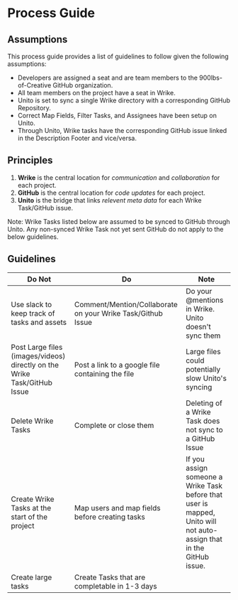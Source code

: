 # Process Guide

## Assumptions
This process guide provides a list of guidelines to follow given the following assumptions:
- Developers are assigned a seat and are team members to the 900lbs-of-Creative GitHub organization.
- All team members on the project have a seat in Wrike.
- Unito is set to sync a single Wrike directory with a corresponding GitHub Repository.
- Correct Map Fields, Filter Tasks, and Assignees have been setup on Unito.
- Through Unito, Wrike tasks have the corresponding GitHub issue linked in the Description Footer and vice/versa.

## Principles
1. **Wrike** is the central location for *communication* and *collaboration* for each project.
2. **GitHub** is the central location for *code updates* for each project.
3. **Unito** is the bridge that links *relevent meta data* for each Wrike Task/GitHub issue.

Note: Wrike Tasks listed below are assumed to be synced to GitHub through Unito. Any non-synced Wrike Task not yet sent GitHub do not apply to the below guidelines.

## Guidelines
| Do Not       | Do             | Note         |
| ------------ | -------------- | ------------ |
| Use slack to keep track of tasks and assets | Comment/Mention/Collaborate on your Wrike Task/Github Issue | Do your @mentions in Wrike. Unito doesn't sync them |
| Post Large files (images/videos) directly on the Wrike Task/GitHub Issue | Post a link to a google file containing the file | Large files could potentially slow Unito's syncing |
| Delete Wrike Tasks | Complete or close them | Deleting of a Wrike Task does not sync to a GitHub Issue |
| Create Wrike Tasks at the start of the project | Map users and map fields before creating tasks | If you assign someone a Wrike Task before that user is mapped, Unito will not auto-assign that in the GitHub issue. |
| Create large tasks | Create Tasks that are completable in 1-3 days |  |

